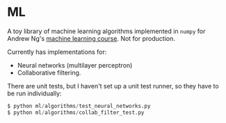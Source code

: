 ML
==

A toy library of machine learning algorithms implemented in `numpy` for Andrew Ng's [machine learning course](https://www.coursera.org/course/ml). Not for production.

Currently has implementations for:
* Neural networks (multilayer perceptron)
* Collaborative filtering.

There are unit tests, but I haven't set up a unit test runner, so they have to be run individually:
```python
$ python ml/algorithms/test_neural_networks.py
$ python ml/algorithms/collab_filter_test.py
```
